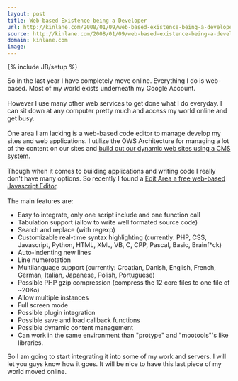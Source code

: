 ```yaml
---
layout: post
title: Web-based Existence being a Developer
url: http://kinlane.com/2008/01/09/web-based-existence-being-a-developer/
source: http://kinlane.com/2008/01/09/web-based-existence-being-a-developer/
domain: kinlane.com
image: 
---
```

{% include JB/setup %}<p><!DOCTYPE html PUBLIC "-//W3C//DTD XHTML 1.0 Transitional//EN"
    "http://www.w3.org/TR/xhtml1/DTD/xhtml1-transitional.dtd">
<html xmlns="http://www.w3.org/1999/xhtml">
  <head>
    <title></title>
  </head>
  <body>
    So in the last year I have completely move online. Everything I do is web-based. Most of my world exists underneath my Google Account.<br />
    <br />
    However I use many other web services to get done what I do everyday. I can sit down at any computer pretty much and access my world online and get busy.<br />
    <br />
    One area I am lacking is a web-based code editor to manage develop my sites and web applications. I utilize the OWS Architecture for managing a lot of the content on our sites and <a href=
    "http://www.originalwebsolutions.com">build out our dynamic web sites using a CMS system</a>.<br />
    <br />
    Though when it comes to building applications and writing code I really don't have many options. So recently I found a <a href="http://www.cdolivet.net/editarea/">Edit Area a free web-based
    Javascript Editor</a>.<br />
    <br />
    The main features are:<br />
    <ul class="mainlist">
      <li>Easy to integrate, only one script include and one function call
      </li>
      <li>Tabulation support (allow to write well formated source code)
      </li>
      <li>Search and replace (with regexp)
      </li>
      <li>Customizable real-time syntax highlighting (currently: PHP, CSS, Javascript, Python, HTML, XML, VB, C, CPP, Pascal, Basic, Brainf*ck)
      </li>
      <li>Auto-indenting new lines
      </li>
      <li>Line numerotation
      </li>
      <li>Multilanguage support (currently: Croatian, Danish, English, French, German, Italian, Japanese, Polish, Portuguese)
      </li>
      <li>Possible PHP gzip compression (compress the 12 core files to one file of ~20Ko)
      </li>
      <li>Allow multiple instances
      </li>
      <li>Full screen mode
      </li>
      <li>Possible plugin integration
      </li>
      <li>Possible save and load callback functions
      </li>
      <li>Possible dynamic content management
      </li>
      <li>Can work in the same environment than "protype" and "mootools"'s like libraries.
      </li>
    </ul>So I am going to start integrating it into some of my work and servers. I will let you guys know how it goes. It will be nice to have this last piece of my world moved online.
  </body>
</html></p>
